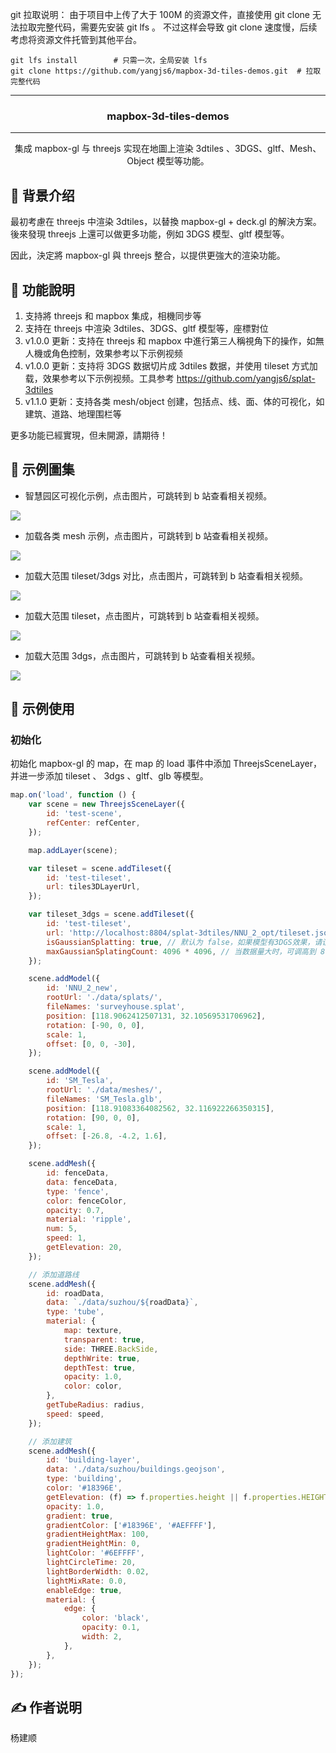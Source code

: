 git 拉取说明：
由于项目中上传了大于 100M 的资源文件，直接使用 git clone 无法拉取完整代码，需要先安装 git lfs 。
不过这样会导致 git clone 速度慢，后续考虑将资源文件托管到其他平台。

```
git lfs install        # 只需一次，全局安装 lfs
git clone https://github.com/yangjs6/mapbox-3d-tiles-demos.git  # 拉取完整代码
```


---
<h3 align="center">mapbox-3d-tiles-demos</h3>

---

<p align="center"> 集成 mapbox-gl 与 threejs 实现在地圖上渲染 3dtiles 、3DGS、gltf、Mesh、Object 模型等功能。 
    <br> 
</p>


## 🧐 背景介绍 <a name = "about"></a>

最初考慮在 threejs 中渲染 3dtiles，以替換 mapbox-gl + deck.gl 的解決方案。
後來發現 threejs 上還可以做更多功能，例如 3DGS 模型、gltf 模型等。

因此，決定將 mapbox-gl 與 threejs 整合，以提供更強大的渲染功能。

## 🔧 功能說明 <a name = "features"></a>

1. 支持將 threejs 和 mapbox 集成，相機同步等
2. 支持在 threejs 中渲染 3dtiles、3DGS、gltf 模型等，座標對位
3. v1.0.0 更新：支持在 threejs 和 mapbox 中進行第三人稱視角下的操作，如無人機或角色控制，效果参考以下示例视频
4. v1.0.0 更新：支持将 3DGS 数据切片成 3dtiles 数据，并使用 tileset 方式加载，效果参考以下示例视频。工具参考 https://github.com/yangjs6/splat-3dtiles
5. v1.1.0 更新：支持各类 mesh/object 创建，包括点、线、面、体的可视化，如建筑、道路、地理围栏等

更多功能已經實現，但未開源，請期待！


## 🚀 示例圖集 <a name = "demovideos"></a>



- 智慧园区可视化示例，点击图片，可跳转到 b 站查看相关视频。

[![](https://i0.hdslb.com/bfs/archive/07584eec5dc3772edd20cff624103da41e160f40.jpg@672w_378h_1c.webp)](https://www.bilibili.com/video/BV1L3tUz7E73)



- 加载各类 mesh 示例，点击图片，可跳转到 b 站查看相关视频。

[![](https://i0.hdslb.com/bfs/archive/f4ddec70d9b54a11fb6f631ee7d96969eb86ed3b.jpg@672w_378h_1c.webp)](https://www.bilibili.com/video/BV16FtUzREk8)



- 加载大范围 tileset/3dgs 对比，点击图片，可跳转到 b 站查看相关视频。

[![](https://i2.hdslb.com/bfs/archive/b61f14f13c154292a1aa0813b74363b9d3b1841c.jpg@672w_378h_1c.webp)](https://www.bilibili.com/video/BV1eyuBzuErq/)


- 加载大范围 tileset，点击图片，可跳转到 b 站查看相关视频。

[![](https://i0.hdslb.com/bfs/archive/5d1b146ba418aa9c9293b8c2c6a34ccc1db47056.jpg@672w_378h_1c.webp)](https://www.bilibili.com/video/BV19eK3znEJt/)

- 加载大范围 3dgs，点击图片，可跳转到 b 站查看相关视频。

[![](https://i1.hdslb.com/bfs/archive/1b5f45ff4232e7362b488fc8eb5818c0aba69829.jpg@672w_378h_1c.webp)](https://www.bilibili.com/video/BV17ZuqzrELp/)



## 🏁 示例使用 <a name = "getting_started"></a>

### 初始化

初始化 mapbox-gl 的 map，在 map 的 load 事件中添加 ThreejsSceneLayer，并进一步添加 tileset 、 3dgs 、gltf、glb 等模型。

```javascript
map.on('load', function () {
    var scene = new ThreejsSceneLayer({
        id: 'test-scene',
        refCenter: refCenter,
    });

    map.addLayer(scene);

    var tileset = scene.addTileset({
        id: 'test-tileset',
        url: tiles3DLayerUrl,
    });

    var tileset_3dgs = scene.addTileset({
        id: 'test-tileset',
        url: 'http://localhost:8804/splat-3dtiles/NNU_2_opt/tileset.json',
        isGaussianSplatting: true, // 默认为 false，如果模型有3DGS效果，请设置为 true
        maxGaussianSplatingCount: 4096 * 4096, // 当数据量大时，可调高到 8192 * 8192
    });

    scene.addModel({
        id: 'NNU_2_new',
        rootUrl: './data/splats/',
        fileNames: 'surveyhouse.splat',
        position: [118.9062412507131, 32.10569531706962],
        rotation: [-90, 0, 0],
        scale: 1,
        offset: [0, 0, -30],
    });

    scene.addModel({
        id: 'SM_Tesla',
        rootUrl: './data/meshes/',
        fileNames: 'SM_Tesla.glb',
        position: [118.91083364082562, 32.116922266350315],
        rotation: [90, 0, 0],
        scale: 1,
        offset: [-26.8, -4.2, 1.6],
    });

    scene.addMesh({
        id: fenceData,
        data: fenceData,
        type: 'fence',
        color: fenceColor,
        opacity: 0.7,
        material: 'ripple',
        num: 5,
        speed: 1,
        getElevation: 20,
    });

    // 添加道路线
    scene.addMesh({
        id: roadData,
        data: `./data/suzhou/${roadData}`,
        type: 'tube',
        material: {
            map: texture,
            transparent: true,
            side: THREE.BackSide,
            depthWrite: true,
            depthTest: true,
            opacity: 1.0,
            color: color,
        },
        getTubeRadius: radius,
        speed: speed,
    });

    // 添加建筑
    scene.addMesh({
        id: 'building-layer',
        data: './data/suzhou/buildings.geojson',
        type: 'building',
        color: '#18396E',
        getElevation: (f) => f.properties.height || f.properties.HEIGHT,
        opacity: 1.0,
        gradient: true,
        gradientColor: ['#18396E', '#AEFFFF'],
        gradientHeightMax: 100,
        gradientHeightMin: 0,
        lightColor: '#6EFFFF',
        lightCircleTime: 20,
        lightBorderWidth: 0.02,
        lightMixRate: 0.0,
        enableEdge: true,
        material: {
            edge: {
                color: 'black',
                opacity: 0.1,
                width: 2,
            },
        },
    });
});
```

## ✍️ 作者说明 <a name = "authors"></a>

杨建顺
